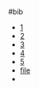 #bib
- [1](https://www.codesignwithdata.com/papers/codesignwithdata.pdf) 
- [2](https://researchinvolvement.biomedcentral.com/articles/10.1186/s40900-022-00392-4#ref-CR9) 
- [3](https://dl.designresearchsociety.org/cgi/viewcontent.cgi?article=3092&context=drs-conference-papers) 
- [4](https://dl.designresearchsociety.org/cgi/viewcontent.cgi?article=3092&context=drs-conference-papers) 
- [5](https://www.ifad.org/documents/38714170/39144386/PM_web.pdf/7c1eda69-8205-4c31-8912-3c25d6f90055)
- [file](https://theory.designsociety.org/download-publication/29561/Product+Development+Processes+Ontology)
- 
